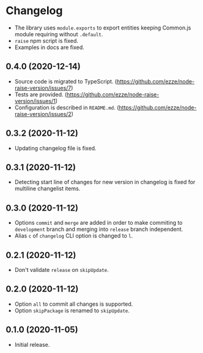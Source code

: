 # Changelog

- The library uses `module.exports` to export entities keeping Common.js module requiring without `.default`.
- `raise` npm script is fixed.
- Examples in docs are fixed.

## 0.4.0 (2020-12-14)

- Source code is migrated to TypeScript. (https://github.com/ezze/node-raise-version/issues/7)
- Tests are provided. (https://github.com/ezze/node-raise-version/issues/1)
- Configuration is described in `README.md`. (https://github.com/ezze/node-raise-version/issues/2)

## 0.3.2 (2020-11-12)

- Updating changelog file is fixed.

## 0.3.1 (2020-11-12)

- Detecting start line of changes for new version in changelog is fixed for multiline changelist items.

## 0.3.0 (2020-11-12)

- Options `commit` and `merge` are added in order to make commiting to `development` branch and merging into `release` branch independent.
- Alias `c` of `changelog` CLI option is changed to `l`.

## 0.2.1 (2020-11-12)

- Don't validate `release` on `skipUpdate`.

## 0.2.0 (2020-11-12)

- Option `all` to commit all changes is supported.
- Option `skipPackage` is renamed to `skipUpdate`.

## 0.1.0 (2020-11-05)

- Initial release.
